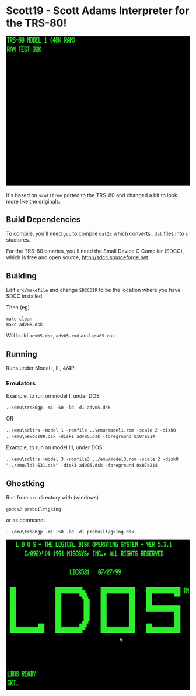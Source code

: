 # Scott19 - Scott Adams Interpreter for the TRS-80!

![](adv05.gif)

It's based on `scottfree` ported to the TRS-80 and changed a bit to look more like the originals.

## Build Dependencies

To compile, you'll need `gcc` to compile `dat2c` which converts `.dat` files into `c` stuctures.

For the TRS-80 binaries, you'll need the Small Device C Compiler (SDCC), which is free and open source, http://sdcc.sourceforge.net

## Building

Edit `src/makefile` and change `SDCCDIR` to be the location where you have SDCC installed.

Then (eg)
```
make clean
make adv05.dsk
```


Will build `adv05.dsk`, `adv05.cmd` and `adv05.cas`


## Running

Runs under Model I, III, 4/4P.

### Emulators

Example, to run on model I, under DOS

`..\emu\trs80gp -m1 -50 -ld -d1 adv05.dsk`

OR

`..\emu\sdltrs -model 1 -romfile ..\emu\model1.rom -scale 2 -disk0 ..\emu\newdos80.dsk -disk1 adv05.dsk -foreground 0x07e214`

Example, to run on model III, under DOS

`..\emu\sdltrs -model 3 -romfile3 ../emu/model3.rom -scale 2 -disk0 "../emu/ld3-531.dsk" -disk1 adv05.dsk -foreground 0x07e214`

## Ghostking

Run from `src` directory with (windows)

`godos2 prebuilt\gking`

or as command:

`..\emu\trs80gp -m1 -50 -ld -d1 prebuilt/gking.dsk`

![](gk1.gif)















